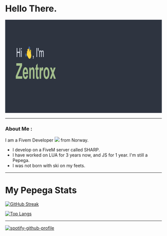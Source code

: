 <h1>
  Hello There.
</h1>

<div align="center">
  <img src="https://raw.githubusercontent.com/zentroxx/Zentroxx/main/header.png" width="600" height="300"/>
</div>

---

### About Me :


I am a Fivem Developer <img src="https://media.giphy.com/media/WUlplcMpOCEmTGBtBW/giphy.gif" width="30"> from Norway.

- I develop on a FiveM server called SHARP.
- I have worked on LUA for 3 years now, and JS for 1 year. I'm still a Pepega.
- I was not born with ski on my feets.

---

<h1>
  My Pepega Stats
</h1>

[![GitHub Streak](http://github-readme-streak-stats.herokuapp.com?user=zentroxx&theme=nord&date_format=n%2Fj%5B%2FY%5D)](https://git.io/streak-stats)


[![Top Langs](https://github-readme-stats.vercel.app/api/top-langs/?username=zentroxx&layout=compact&theme=nord)](https://github.com/anuraghazra/github-readme-stats)

---

[![spotify-github-profile](https://spotify-github-profile.vercel.app/api/view?uid=zxdexusxz&cover_image=true&theme=natemoo-re&bar_color=53b14f&bar_color_cover=false)](https://github.com/kittinan/spotify-github-profile)
